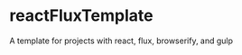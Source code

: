 reactFluxTemplate
=================

A template for projects with react, flux, browserify, and gulp

